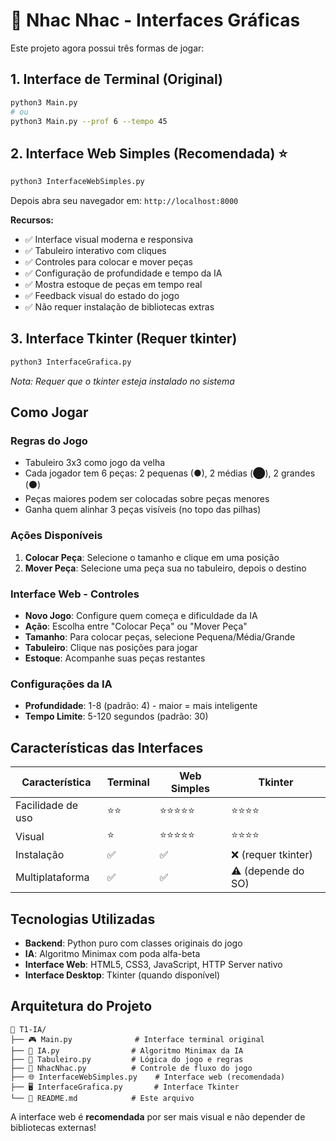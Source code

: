 # 🎯 Nhac Nhac - Interfaces Gráficas

Este projeto agora possui três formas de jogar:

## 1. Interface de Terminal (Original)

```bash
python3 Main.py
# ou
python3 Main.py --prof 6 --tempo 45
```

## 2. Interface Web Simples (Recomendada) ⭐

```bash
python3 InterfaceWebSimples.py
```

Depois abra seu navegador em: `http://localhost:8000`

**Recursos:**

- ✅ Interface visual moderna e responsiva
- ✅ Tabuleiro interativo com cliques
- ✅ Controles para colocar e mover peças
- ✅ Configuração de profundidade e tempo da IA
- ✅ Mostra estoque de peças em tempo real
- ✅ Feedback visual do estado do jogo
- ✅ Não requer instalação de bibliotecas extras

## 3. Interface Tkinter (Requer tkinter)

```bash
python3 InterfaceGrafica.py
```

_Nota: Requer que o tkinter esteja instalado no sistema_

## Como Jogar

### Regras do Jogo

- Tabuleiro 3x3 como jogo da velha
- Cada jogador tem 6 peças: 2 pequenas (●), 2 médias (⬤), 2 grandes (⚫)
- Peças maiores podem ser colocadas sobre peças menores
- Ganha quem alinhar 3 peças visíveis (no topo das pilhas)

### Ações Disponíveis

1. **Colocar Peça**: Selecione o tamanho e clique em uma posição
2. **Mover Peça**: Selecione uma peça sua no tabuleiro, depois o destino

### Interface Web - Controles

- **Novo Jogo**: Configure quem começa e dificuldade da IA
- **Ação**: Escolha entre "Colocar Peça" ou "Mover Peça"
- **Tamanho**: Para colocar peças, selecione Pequena/Média/Grande
- **Tabuleiro**: Clique nas posições para jogar
- **Estoque**: Acompanhe suas peças restantes

### Configurações da IA

- **Profundidade**: 1-8 (padrão: 4) - maior = mais inteligente
- **Tempo Limite**: 5-120 segundos (padrão: 30)

## Características das Interfaces

| Característica    | Terminal | Web Simples | Tkinter             |
| ----------------- | -------- | ----------- | ------------------- |
| Facilidade de uso | ⭐⭐     | ⭐⭐⭐⭐⭐  | ⭐⭐⭐⭐            |
| Visual            | ⭐       | ⭐⭐⭐⭐⭐  | ⭐⭐⭐⭐            |
| Instalação        | ✅       | ✅          | ❌ (requer tkinter) |
| Multiplataforma   | ✅       | ✅          | ⚠️ (depende do SO)  |

## Tecnologias Utilizadas

- **Backend**: Python puro com classes originais do jogo
- **IA**: Algoritmo Minimax com poda alfa-beta
- **Interface Web**: HTML5, CSS3, JavaScript, HTTP Server nativo
- **Interface Desktop**: Tkinter (quando disponível)

## Arquitetura do Projeto

```
📁 T1-IA/
├── 🎮 Main.py              # Interface terminal original
├── 🧠 IA.py                # Algoritmo Minimax da IA
├── 🎯 Tabuleiro.py         # Lógica do jogo e regras
├── 🎪 NhacNhac.py          # Controle de fluxo do jogo
├── 🌐 InterfaceWebSimples.py    # Interface web (recomendada)
├── 🖥️ InterfaceGrafica.py       # Interface Tkinter
└── 📖 README.md            # Este arquivo
```

A interface web é **recomendada** por ser mais visual e não depender de bibliotecas externas!
